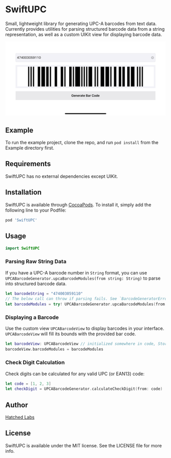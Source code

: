 # SwiftUPC
Small, lightweight library for generating UPC-A barcodes from text data. Currently provides utilities for parsing
structured barcode data from a string representation, as well as a custom UIKit view for displaying barcode data.

![SwiftUPC easy UPC-A barcode generation in Swift](https://raw.githubusercontent.com/hatchedlabs/SwiftUPC/readme-screenshot/Assets/demo-screenshot.png)

## Example

To run the example project, clone the repo, and run `pod install` from the Example directory first.

## Requirements
SwiftUPC has no external dependencies except UIKit.

## Installation

SwiftUPC is available through [CocoaPods](https://cocoapods.org). To install
it, simply add the following line to your Podfile:

```ruby
pod 'SwiftUPC'
```

## Usage
```swift
import SwiftUPC
```

### Parsing Raw String Data
If you have a UPC-A barcode number in `String` format, you can use `UPCABarcodeGenerator.upcaBarcodeModules(from string: String)`
to parse into structured barcode data.

```swift
let barcodeString = "474003059110"
// The below call can throw if parsing fails. See `BarcodeGeneratorError` for more info.
let barcodeModules = try! UPCABarcodeGenerator.upcaBarcodeModules(from: barcodeString)
```

### Displaying a Barcode
Use the custom view  `UPCABarcodeView` to display barcodes in your interface. `UPCABarcodeView` will fill its bounds with the provided
bar code.

```swift
let barcodeView: UPCABarcodeView // initialized somewhere in code, Storyboard, or Xib
barcodeView.barcodeModules = barcodeModules
```

### Check Digit Calculation
Check digits can be calculated for any valid UPC (or EAN13) code:

```swift
let code = [1, 2, 3]
let checkDigit = UPCABarcodeGenerator.calculateCheckDigit(from: code)
```

## Author

[Hatched Labs](https://hatchedlabs.com)

## License

SwiftUPC is available under the MIT license. See the LICENSE file for more info.
